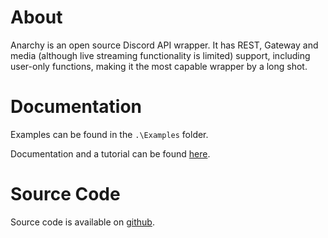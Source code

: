 # About
Anarchy is an open source Discord API wrapper. It has REST, Gateway and media (although live streaming functionality is limited) support, including user-only functions, making it the most capable wrapper by a long shot.

# Documentation

Examples can be found in the `.\Examples` folder.

Documentation and a tutorial can be found [here](https://ilinked1337.gitbook.io/anarchy/).

# Source Code

Source code is available on [github](https://github.com/not-ilinked/Anarchy).

